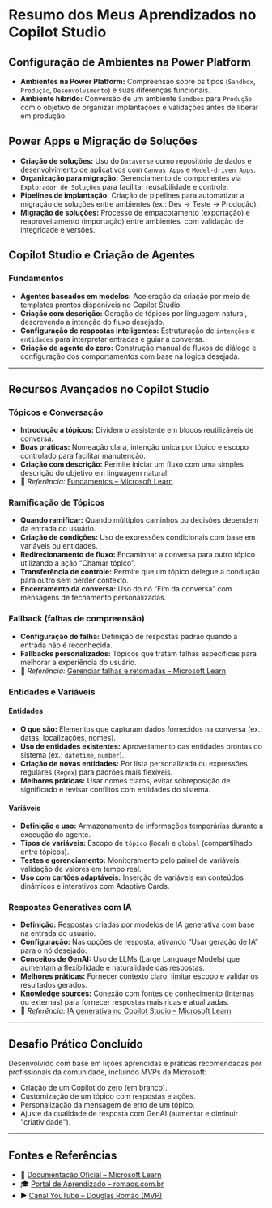 # Resumo dos Meus Aprendizados no Copilot Studio

## Configuração de Ambientes na Power Platform

- **Ambientes na Power Platform:** Compreensão sobre os tipos (`Sandbox`, `Produção`, `Desenvolvimento`) e suas diferenças funcionais.
- **Ambiente híbrido:** Conversão de um ambiente `Sandbox` para `Produção` com o objetivo de organizar implantações e validações antes de liberar em produção.

## Power Apps e Migração de Soluções

- **Criação de soluções:** Uso do `Dataverse` como repositório de dados e desenvolvimento de aplicativos com `Canvas Apps` e `Model-driven Apps`.
- **Organização para migração:** Gerenciamento de componentes via `Explorador de Soluções` para facilitar reusabilidade e controle.
- **Pipelines de implantação:** Criação de pipelines para automatizar a migração de soluções entre ambientes (ex.: Dev → Teste → Produção).
- **Migração de soluções:** Processo de empacotamento (exportação) e reaproveitamento (importação) entre ambientes, com validação de integridade e versões.

## Copilot Studio e Criação de Agentes

### Fundamentos

- **Agentes baseados em modelos:** Aceleração da criação por meio de templates prontos disponíveis no Copilot Studio.
- **Criação com descrição:** Geração de tópicos por linguagem natural, descrevendo a intenção do fluxo desejado.
- **Configuração de respostas inteligentes:** Estruturação de `intenções` e `entidades` para interpretar entradas e guiar a conversa.
- **Criação de agente do zero:** Construção manual de fluxos de diálogo e configuração dos comportamentos com base na lógica desejada.

---

## Recursos Avançados no Copilot Studio

### Tópicos e Conversação

- **Introdução a tópicos:** Dividem o assistente em blocos reutilizáveis de conversa.
- **Boas práticas:** Nomeação clara, intenção única por tópico e escopo controlado para facilitar manutenção.
- **Criação com descrição:** Permite iniciar um fluxo com uma simples descrição do objetivo em linguagem natural.
- 📘 *Referência:* [Fundamentos – Microsoft Learn](https://learn.microsoft.com/pt-br/microsoft-copilot-studio/fundamentals-what-is-copilot-studio)

### Ramificação de Tópicos

- **Quando ramificar:** Quando múltiplos caminhos ou decisões dependem da entrada do usuário.
- **Criação de condições:** Uso de expressões condicionais com base em variáveis ou entidades.
- **Redirecionamento de fluxo:** Encaminhar a conversa para outro tópico utilizando a ação “Chamar tópico”.
- **Transferência de controle:** Permite que um tópico delegue a condução para outro sem perder contexto.
- **Encerramento da conversa:** Uso do nó “Fim da conversa” com mensagens de fechamento personalizadas.

### Fallback (falhas de compreensão)

- **Configuração de falha:** Definição de respostas padrão quando a entrada não é reconhecida.
- **Fallbacks personalizados:** Tópicos que tratam falhas específicas para melhorar a experiência do usuário.
- 📘 *Referência:* [Gerenciar falhas e retomadas – Microsoft Learn](https://learn.microsoft.com/pt-br/microsoft-copilot-studio/)

### Entidades e Variáveis

#### Entidades

- **O que são:** Elementos que capturam dados fornecidos na conversa (ex.: datas, localizações, nomes).
- **Uso de entidades existentes:** Aproveitamento das entidades prontas do sistema (ex.: `datetime`, `number`).
- **Criação de novas entidades:** Por lista personalizada ou expressões regulares (`Regex`) para padrões mais flexíveis.
- **Melhores práticas:** Usar nomes claros, evitar sobreposição de significado e revisar conflitos com entidades do sistema.

#### Variáveis

- **Definição e uso:** Armazenamento de informações temporárias durante a execução do agente.
- **Tipos de variáveis:** Escopo de `tópico` (local) e `global` (compartilhado entre tópicos).
- **Testes e gerenciamento:** Monitoramento pelo painel de variáveis, validação de valores em tempo real.
- **Uso com cartões adaptáveis:** Inserção de variáveis em conteúdos dinâmicos e interativos com Adaptive Cards.

### Respostas Generativas com IA

- **Definição:** Respostas criadas por modelos de IA generativa com base na entrada do usuário.
- **Configuração:** Nas opções de resposta, ativando “Usar geração de IA” para o nó desejado.
- **Conceitos de GenAI:** Uso de LLMs (Large Language Models) que aumentam a flexibilidade e naturalidade das respostas.
- **Melhores práticas:** Fornecer contexto claro, limitar escopo e validar os resultados gerados.
- **Knowledge sources:** Conexão com fontes de conhecimento (internas ou externas) para fornecer respostas mais ricas e atualizadas.
- 📘 *Referência:* [IA generativa no Copilot Studio – Microsoft Learn](https://learn.microsoft.com/pt-br/microsoft-copilot-studio/generative-answers)

---

## Desafio Prático Concluído

Desenvolvido com base em lições aprendidas e práticas recomendadas por profissionais da comunidade, incluindo MVPs da Microsoft:

- Criação de um Copilot do zero (em branco).
- Customização de um tópico com respostas e ações.
- Personalização da mensagem de erro de um tópico.
- Ajuste da qualidade de resposta com GenAI (aumentar e diminuir "criatividade").

---

## Fontes e Referências

- 📘 [Documentação Oficial – Microsoft Learn](https://learn.microsoft.com/pt-br/microsoft-copilot-studio/)
- 🎓 [Portal de Aprendizado – romaos.com.br](https://romaos.com.br/learn/)
- ▶️ [Canal YouTube – Douglas Romão (MVP)](https://www.youtube.com/@douglasromao)
